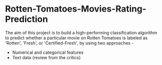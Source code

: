# Rotten-Tomatoes-Movies-Rating-Prediction
The aim of this project is to build a high-performing classification algorithm to predict whether a particular movie on Rotten Tomatoes is labeled as 'Rotten', 'Fresh', or 'Certified-Fresh', by using two approaches - 
* Numerical and categorical features        
* Text data (review from the critics)
